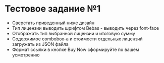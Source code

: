 # Тестовое задание №1

 - Сверстать приведенный ниже дизайн
 - Тип лицензии выводить шрифтом Bebas - выводить через font-face
 - Отображать тип выбранной лицензии и итоговую сумму
 - Содержимое combobox-a и стоимости отдельных лицензий загружать из JSON файла
 - Формат ссылки в кнопке Buy Now сформируйте по вашем усмотрению
